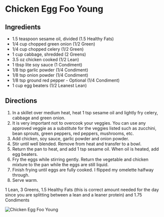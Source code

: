 # Chicken Egg Foo Young

## Ingredients
* 1.5 teaspoon sesame oil, divided (1.5 Healthy Fats)
* 1/4 cup chopped green onion (1/2 Green)
* 1/4 cup chopped celery (1/2 Green)
* 1 cup cabbage, shredded (2 Greens)
* 3.5 oz chicken cooked (1/2 Lean)
* 1 tbsp lite soy sauce (1 Condiment)
* 1/8 tsp garlic powder (1/4 Condiment)
* 1/8 tsp onion powder (1/4 Condiment)
* 1/8 tsp ground red pepper - Optional (1/4 Condiment)
* 1 cup egg beaters (1/2 Leanest Lean)

## Directions
1. In a skillet over medium heat, heat 1 tsp sesame oil and lightly fry celery, cabbage and green onion.
2. It is very important not to overcook your veggies. You can use any approved veggie as a substitute for the veggies listed such as zucchini, bean sprouts, green peppers, red peppers, mushrooms, etc. 
3. Add chicken, soy sauce, garlic powder and onion powder.
4. Stir until well blended. Remove from heat and transfer to a bowl.
5. Return the pan to heat, and add 1 tsp sesame oil. When oil is heated, add egg beaters. 
6. Fry the eggs while stirring gently. Return the vegetable and chicken mixture to the pan while the eggs are still liquid. 
7. Finish frying until eggs are fully cooked. I flipped my omelette halfway through. 
8. Serve warm.

1 Lean, 3 Greens, 1.5 Healthy Fats (this is correct amount needed for the day since you are splitting between a lean and a leaner protein) and 1.75 Condiments

![Chicken Egg Foo Young](images/Chicken%20Egg%20Foo%20Young.png)

